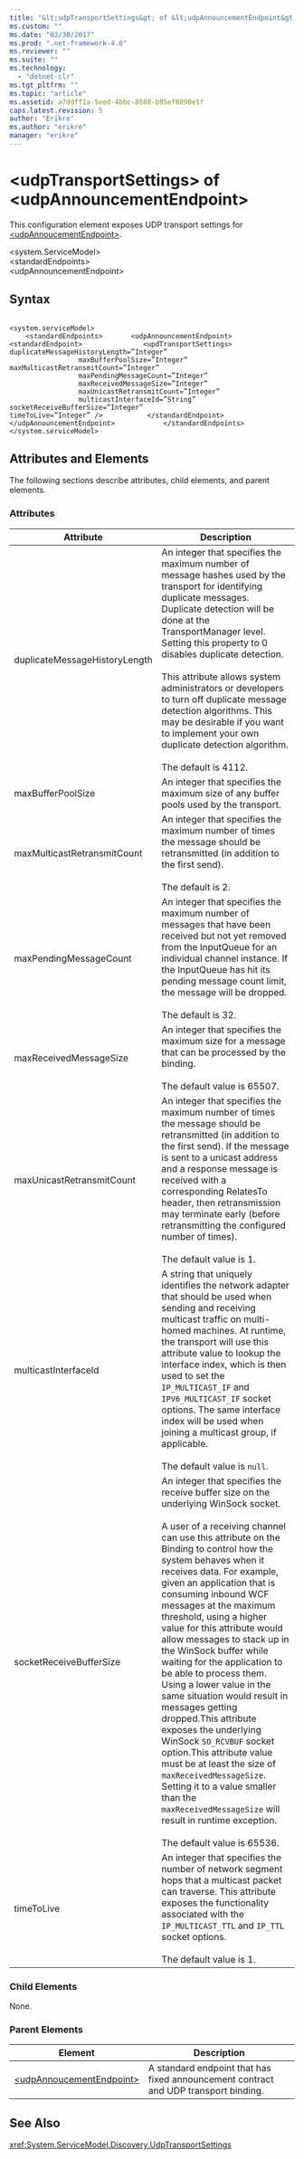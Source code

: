 ```yaml
---
title: "&lt;udpTransportSettings&gt; of &lt;udpAnnouncementEndpoint&gt; | Microsoft Docs"
ms.custom: ""
ms.date: "03/30/2017"
ms.prod: ".net-framework-4.6"
ms.reviewer: ""
ms.suite: ""
ms.technology: 
  - "dotnet-clr"
ms.tgt_pltfrm: ""
ms.topic: "article"
ms.assetid: a7ddff1a-5eed-4bbc-8580-b95ef8890e1f
caps.latest.revision: 5
author: "Erikre"
ms.author: "erikre"
manager: "erikre"
---
```

# &lt;udpTransportSettings&gt; of &lt;udpAnnouncementEndpoint&gt;
This configuration element exposes UDP transport settings for [\<udpAnnoucementEndpoint>](../../../../../docs/framework/configuring-apps/file-schema/wcf/udpannoucementendpoint.md).  
  
 \<system.ServiceModel>  
\<standardEndpoints>  
\<udpAnnouncementEndpoint>  
  
## Syntax  
  
```  
  
<system.serviceModel>  
    <standardEndpoints>       <udpAnnouncementEndpoint>           <standardEndpoint>               <updTransportSettings>                  duplicateMessageHistoryLength=”Integer”                  maxBufferPoolSize=”Integer”                   maxMulticastRetransmitCount=”Integer”                  maxPendingMessageCount=”Integer”                  maxReceivedMessageSize=”Integer”                  maxUnicastRetransmitCount=”Integer”                  multicastInterfaceId=”String”                  socketReceiveBufferSize=”Integer”                  timeToLive=”Integer” />           </standardEndpoint>       </udpAnnouncementEndpoint>            </standardEndpoints>  
</system.serviceModel>  
```  
  
## Attributes and Elements  
 The following sections describe attributes, child elements, and parent elements.  
  
### Attributes  
  
|Attribute|Description|  
|---------------|-----------------|  
|duplicateMessageHistoryLength|An integer that specifies the maximum number of message hashes used by the transport for identifying duplicate messages.  Duplicate detection will be done at the TransportManager level. Setting this property to 0 disables duplicate detection.<br /><br /> This attribute allows system administrators or developers to turn off duplicate message detection algorithms. This may be desirable if you want to implement your own duplicate detection algorithm.<br /><br /> The default is 4112.|  
|maxBufferPoolSize|An integer that specifies the maximum size of any buffer pools used by the transport.|  
|maxMulticastRetransmitCount|An integer that specifies the maximum number of times the message should be retransmitted (in addition to the first send).<br /><br /> The default is 2.|  
|maxPendingMessageCount|An integer that specifies the maximum number of messages that have been received but not yet removed from the InputQueue for an individual channel instance.  If the InputQueue has hit its pending message count limit, the message will be dropped.<br /><br /> The default is 32.|  
|maxReceivedMessageSize|An integer that specifies the maximum size for a message that can be processed by the binding.<br /><br /> The default value is 65507.|  
|maxUnicastRetransmitCount|An integer that specifies the maximum number of times the message should be retransmitted (in addition to the first send).  If the message is sent to a unicast address and a response message is received with a corresponding RelatesTo header, then retransmission may terminate early (before retransmitting the configured number of times).<br /><br /> The default value is 1.|  
|multicastInterfaceId|A string that uniquely identifies the network adapter that should be used when sending and receiving multicast traffic on multi-homed machines. At runtime, the transport will use this attribute value to lookup the interface index, which is then used to set the `IP_MULTICAST_IF` and `IPV6_MULTICAST_IF` socket options.  The same interface index will be used when joining a multicast group, if applicable.<br /><br /> The default value is `null`.|  
|socketReceiveBufferSize|An integer that specifies the receive buffer size on the underlying WinSock socket.<br /><br /> A user of a receiving channel can use this attribute on the Binding to control how the system behaves when it receives data.  For example, given an application that is consuming inbound WCF messages at the maximum threshold, using a higher value for this attribute would allow messages to stack up in the WinSock buffer while waiting for the application to be able to process them.  Using a lower value in the same situation would result in messages getting dropped.This attribute exposes the underlying WinSock `SO_RCVBUF` socket option.This attribute value must be at least the size of `maxReceivedMessageSize`.   Setting it to a value smaller than the `maxReceivedMessageSize` will result in runtime exception.<br /><br /> The default value is 65536.|  
|timeToLive|An integer that specifies the number of network segment hops that a multicast packet can traverse.  This attribute exposes the functionality associated with the `IP_MULTICAST_TTL` and `IP_TTL` socket options.<br /><br /> The default value is 1.|  
  
### Child Elements  
 None.  
  
### Parent Elements  
  
|Element|Description|  
|-------------|-----------------|  
|[\<udpAnnoucementEndpoint>](../../../../../docs/framework/configuring-apps/file-schema/wcf/udpannoucementendpoint.md)|A standard endpoint that has fixed announcement contract and UDP transport binding.|  
  
## See Also  
 <xref:System.ServiceModel.Discovery.UdpTransportSettings>